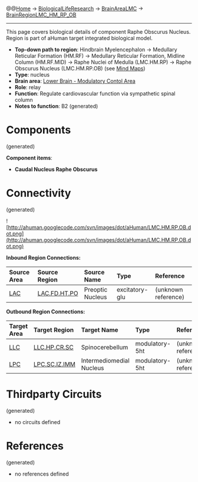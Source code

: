 @@[Home](Home.md) -> [BiologicalLifeResearch](BiologicalLifeResearch.md) -> [BrainAreaLMC](BrainAreaLMC.md) -> [BrainRegionLMC\_HM\_RP\_OB](BrainRegionLMC_HM_RP_OB.md)

---


This page covers biological details of component Raphe Obscurus Nucleus.
Region is part of aHuman target integrated biological model.

  * **Top-down path to region**: Hindbrain Myelencephalon -> Medullary Reticular Formation (HM.RF) -> Medullary Reticular Formation, Midline Column (HM.RF.MID) -> Raphe Nuclei of Medulla (LMC.HM.RP) -> Raphe Obscurus Nucleus (LMC.HM.RP.OB) (see [Mind Maps](OverallMindMaps.md))
  * **Type**: nucleus
  * **Brain area**: [Lower Brain - Modulatory Contol Area](BrainAreaLMC.md)
  * **Role**: relay
  * **Function**: Regulate cardiovascular function via sympathetic spinal column
  * **Notes to function**: B2
(generated)
# Components #
(generated)


**Component items**:
  * **Caudal Nucleus Raphe Obscurus**

# Connectivity #
(generated)


![http://ahuman.googlecode.com/svn/images/dot/aHuman/LMC.HM.RP.OB.dot.png](http://ahuman.googlecode.com/svn/images/dot/aHuman/LMC.HM.RP.OB.dot.png)

**Inbound Region Connections:**

| **Source Area** | **Source Region** | **Source Name** | **Type** | **Reference** |
|:----------------|:------------------|:----------------|:---------|:--------------|
| [LAC](BrainAreaLAC.md) | [LAC.FD.HT.PO](BrainRegionLAC_FD_HT_PO.md) | Preoptic Nucleus | excitatory-glu | (unknown reference) |

**Outbound Region Connections:**

| **Target Area** | **Target Region** | **Target Name** | **Type** | **Reference** |
|:----------------|:------------------|:----------------|:---------|:--------------|
| [LLC](BrainAreaLLC.md) | [LLC.HP.CR.SC](BrainRegionLLC_HP_CR_SC.md) | Spinocerebellum | modulatory-5ht | (unknown reference) |
| [LPC](BrainAreaLPC.md) | [LPC.SC.IZ.IMM](BrainRegionLPC_SC_IZ_IMM.md) | Intermediomedial Nucleus | modulatory-5ht | (unknown reference) |

# Thirdparty Circuits #
(generated)

  * no circuits defined

# References #
(generated)

  * no references defined
